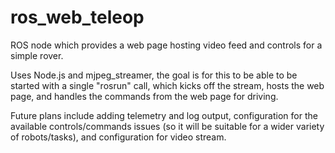 # ros_web_teleop

ROS node which provides a web page hosting video feed and controls for a simple rover.

Uses Node.js and mjpeg_streamer, the goal is for this to be able to be started with a single "rosrun" call, which kicks off the stream, hosts the web page, and handles the commands from the web page for driving.

Future plans include adding telemetry and log output, configuration for the available controls/commands issues (so it will be suitable for a wider variety of robots/tasks), and configuration for video stream.
